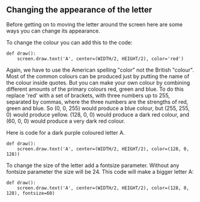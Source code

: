 Changing the appearance of the letter
-------------------------------------

Before getting on to moving the letter around the screen here are some ways you can change its appearance.

To change the colour you can add this to the code:


```
def draw():
    screen.draw.text('A', center=(WIDTH/2, HEIGHT/2), color='red')
```

Again, we have to use the American spelling "color" not the British "colour". Most of the common colours can be produced just by putting the name of the colour inside quotes. But you can make your own colour by combining different amounts of the primary colours red, green and blue. To do this replace 'red' with a set of brackets, with three numbers up to 255, separated by commas, where the three numbers are the strengths of red, green and blue. So (0, 0, 255) would produce a blue colour, but (255, 255, 0) would produce yellow. (128, 0, 0) would produce a dark red colour, and (60, 0, 0) would produce a very dark red colour.

Here is code for a dark purple coloured letter A.

```
def draw():
    screen.draw.text('A', center=(WIDTH/2, HEIGHT/2), color=(128, 0, 128))
```

To change the size of the letter add a fontsize parameter. Without any fontsize parameter the size will be 24. This code will make a bigger letter A:

```
def draw():
    screen.draw.text('A', center=(WIDTH/2, HEIGHT/2), color=(128, 0, 128), fontsize=60)
```

